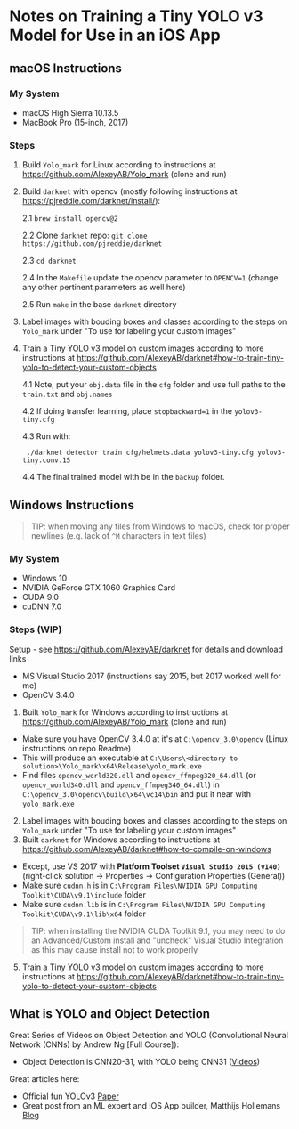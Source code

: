 # Notes on Training a Tiny YOLO v3 Model for Use in an iOS App



## macOS Instructions

### My System
* macOS High Sierra 10.13.5
* MacBook Pro (15-inch, 2017)

### Steps

1.  Build `Yolo_mark` for Linux according to instructions at https://github.com/AlexeyAB/Yolo_mark (clone and run)

2. Build `darknet` with opencv (mostly following instructions at https://pjreddie.com/darknet/install/):

    2.1  `brew install opencv@2`
    
    2.2  Clone `darknet` repo:  `git clone https://github.com/pjreddie/darknet`
    
    2.3  `cd darknet`
    
    2.4  In the `Makefile` update the opencv parameter to `OPENCV=1` (change any other pertinent parameters as well here)
    
    2.5  Run `make` in the base `darknet` directory

3. Label images with bouding boxes and classes according to the steps on `Yolo_mark` under "To use for labeling your custom images"

4. Train a Tiny YOLO v3 model on custom images according to more instructions at https://github.com/AlexeyAB/darknet#how-to-train-tiny-yolo-to-detect-your-custom-objects

    4.1 Note, put your `obj.data` file in the `cfg` folder and use full paths to the `train.txt` and `obj.names`

    4.2 If doing transfer learning, place `stopbackward=1` in the `yolov3-tiny.cfg`

    4.3 Run with:

        ./darknet detector train cfg/helmets.data yolov3-tiny.cfg yolov3-tiny.conv.15
    
    4.4 The final trained model with be in the `backup` folder.

## Windows Instructions

> TIP:  when moving any files from Windows to macOS, check for proper newlines (e.g. lack of `^M` characters in text files)

### My System
* Windows 10
* NVIDIA GeForce GTX 1060 Graphics Card
* CUDA 9.0
* cuDNN 7.0

### Steps (WIP)

Setup - see https://github.com/AlexeyAB/darknet for details and download links
* MS Visual Studio 2017 (instructions say 2015, but 2017 worked well for me)
* OpenCV 3.4.0

1.  Built `Yolo_mark` for Windows according to instructions at https://github.com/AlexeyAB/Yolo_mark (clone and run)
  * Make sure you have OpenCV 3.4.0 at it's at `C:\opencv_3.0\opencv` (Linux instructions on repo Readme)
  * This will produce an executable at `C:\Users\<directory to solution>\Yolo_mark\x64\Release\yolo_mark.exe`
  * Find files `opencv_world320.dll` and `opencv_ffmpeg320_64.dll` (or `opencv_world340.dll` and `opencv_ffmpeg340_64.dll`) in `C:\opencv_3.0\opencv\build\x64\vc14\bin` and put it near with `yolo_mark.exe`
2.  Label images with bouding boxes and classes according to the steps on `Yolo_mark` under "To use for labeling your custom images"
3.  Built `darknet` for Windows according to instructions at https://github.com/AlexeyAB/darknet#how-to-compile-on-windows
  * Except, use VS 2017 with **Platform Toolset `Visual Studio 2015 (v140)`** (right-click solution -> Properties -> Configuration Properties (General))
  * Make sure `cudnn.h` is in `C:\Program Files\NVIDIA GPU Computing Toolkit\CUDA\v9.1\include` folder
  * Make sure `cudnn.lib` is in `C:\Program Files\NVIDIA GPU Computing Toolkit\CUDA\v9.1\lib\x64` folder
  > TIP:  when installing the NVIDIA CUDA Toolkit 9.1, you may need to do an Advanced/Custom install and "uncheck" Visual Studio Integration as this may cause install not to work properly
5.  Train a Tiny YOLO v3 model on custom images according to more instructions at https://github.com/AlexeyAB/darknet#how-to-train-tiny-yolo-to-detect-your-custom-objects

## What is YOLO and Object Detection

Great Series of Videos on Object Detection and YOLO (Convolutional Neural Network (CNNs) by Andrew Ng [Full Course]):
  * Object Detection is CNN20-31, with YOLO being CNN31 ([Videos](https://www.youtube.com/watch?v=Z91YCMvxdo0&list=PLBAGcD3siRDjBU8sKRk0zX9pMz9qeVxud))

Great articles here:
  * Official fun YOLOv3 [Paper](https://pjreddie.com/media/files/papers/YOLOv3.pdf)
  * Great post from an ML expert and iOS App builder, Matthijs Hollemans [Blog](http://machinethink.net/blog/object-detection-with-yolo/)
